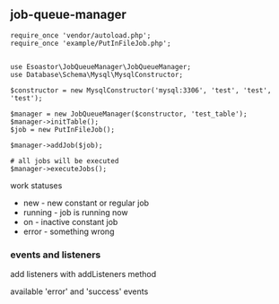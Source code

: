 ## job-queue-manager ##

```
require_once 'vendor/autoload.php';
require_once 'example/PutInFileJob.php';


use Esoastor\JobQueueManager\JobQueueManager;
use Database\Schema\Mysql\MysqlConstructor;

$constructor = new MysqlConstructor('mysql:3306', 'test', 'test', 'test');

$manager = new JobQueueManager($constructor, 'test_table');
$manager->initTable();
$job = new PutInFileJob();

$manager->addJob($job);

# all jobs will be executed
$manager->executeJobs();
```

work statuses
- new - new constant or regular job
- running - job is running now
- on - inactive constant job
- error - something wrong

### events and listeners ###
add listeners with addListeners method

available 'error' and 'success' events

